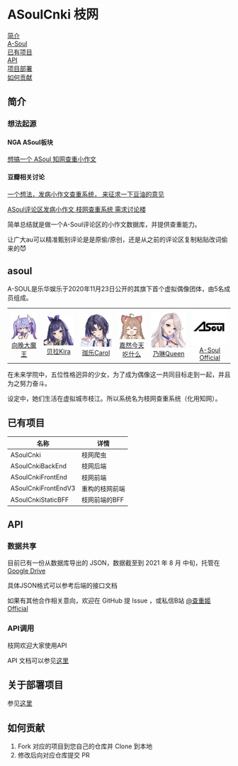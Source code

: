 # ASoulCnki 枝网

<div class="banner">
  <a href="#简介"><div>简介</div></a>
  <a href="#asoul"><div>A-Soul</div></a>
  <a href="#已有项目"><div>已有项目</div></a>
  <a href="#api"><div>API</div></a>
  <a href="#关于部署项目"><div>项目部署</div></a>
  <a href="#如何贡献"><div>如何贡献</div></a>
</div>

## 简介

### 想法起源

#### NGA ASoul板块 

[想搞一个 ASoul 知网查重小作文](https://bbs.nga.cn/read.php?tid=27186618)<br>

#### 豆瓣相关讨论

[一个想法，发病小作文查重系统， 来征求一下豆油的意见](https://www.douban.com/group/topic/230466414/)<br>

[ASoul评论区发病小作文 枝网查重系统 需求讨论楼](https://www.douban.com/group/topic/230489644/?start=0)<br>

简单总结就是做一个A-Soul评论区的小作文数据库，并提供查重能力。

让广大au可以精准甄别评论是是原偷/原创，还是从之前的评论区复制粘贴改词偷来的😈

## asoul

A-SOUL是乐华娱乐于2020年11月23日公开的其旗下首个虚拟偶像团体，由5名成员组成。

<table>
  <tr style="text-align: center;">
    <td><img style="width:128px" src="https://github.com/ASoulCnki/.github/blob/master/profile/assets/member_image/ava.jpg"><br><a href="https://space.bilibili.com/672346917">向晚大魔王</a></td>
    <td><img style="width:128px" src="https://github.com/ASoulCnki/.github/blob/master/profile/assets/member_image/bella.jpg"><br><a href="https://space.bilibili.com/672353429">贝拉Kira</a></td>
    <td><img style="width:128px" src="https://github.com/ASoulCnki/.github/blob/master/profile/assets/member_image/carol.jpg"><br><a href="https://space.bilibili.com/351609538">珈乐Carol</a></td>
    <td><img style="width:128px" src="https://github.com/ASoulCnki/.github/blob/master/profile/assets/member_image/diana.jpg"><br><a href="https://space.bilibili.com/672328094">嘉然今天吃什么</a></td>
    <td><img style="width:128px" src="https://github.com/ASoulCnki/.github/blob/master/profile/assets/member_image/ellien.jpg"><br><a href="https://space.bilibili.com/672342685">乃琳Queen</a></td>
    <td><img style="width:128px" src="https://github.com/ASoulCnki/.github/blob/master/profile/assets/member_image/asoul.jpg"><br><a href="https://space.bilibili.com/703007996">A-Soul Official</a></td>
  </tr>
</table>

在未来学院中，五位性格迥异的少女，为了成为偶像这一共同目标走到一起，并且为之努力奋斗。

设定中，她们生活在虚拟城市枝江。所以系统名为枝网查重系统（化用知网）。

## 已有项目

|名称|详情|
|----|----|
|ASoulCnki|枝网爬虫|
|ASoulCnkiBackEnd|枝网后端|
|ASoulCnkiFrontEnd|枝网前端|
|ASoulCnkiFrontEndV3|重构的枝网前端|
|ASoulCnkiStaticBFF|枝网前端的BFF|

## API

### 数据共享

目前已有一份从数据库导出的 JSON，数据截至到 2021 年 8 月 中旬，托管在[Google Drive](https://drive.google.com/file/d/151oz560vj2T2uwxYrRbxq1NPYwvx_dNf/view)

具体JSON格式可以参考后端的接口文档

如果有其他合作相关意向，欢迎在 GitHub 提 Issue ，或私信B站 [@查重姬Official](https://space.bilibili.com/1809170490/)

### API调用

枝网欢迎大家使用API

API 文档可以参见[这里](https://github.com/ASoulCnki/.github/blob/master/api/)

## 关于部署项目

参见[这里](https://github.com/ASoulCnki/.github/blob/master/deploy/)

## 如何贡献

1. Fork 对应的项目到您自己的仓库并 Clone 到本地
2. 修改后向对应仓库提交 PR
